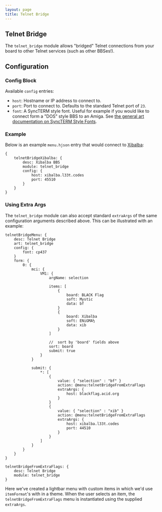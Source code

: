 ```yaml
---
layout: page
title: Telnet Bridge
---
```

## Telnet Bridge
The `telnet_bridge` module allows "bridged" Telnet connections from your board to other Telnet services (such as other BBSes!).

## Configuration
### Config Block
Available `config` entries:
* `host`: Hostname or IP address to connect to.
* `port`: Port to connect to. Defaults to the standard Telnet port of `23`.
* `font`: A SyncTERM style font. Useful for example if you would like to connect form a "DOS" style BBS to an Amiga. See [the general art documentation on SyncTERM Style Fonts](/docs/art/general.md).

### Example
Below is an example `menu.hjson` entry that would connect to [Xibalba](https://xibalba.l33t.codes):

```hjson
{
    telnetBridgeXibalba: {
        desc: Xibalba BBS
        module: telnet_bridge
        config: {
            host: xibalba.l33t.codes
            port: 45510
        }
    }
}
```

### Using Extra Args
The `telnet_bridge` module can also accept standard `extraArgs` of the same configuration arguments described above. This can be illustrated with an example:

```hjson
telnetBridgeMenu: {
    desc: Telnet Bridge
    art: telnet_bridge
    config: {
        font: cp437
    }
    form: {
        0: {
            mci: {
                VM1: {
                    argName: selection

                    items: [
                        {
                            board: BLACK Flag
                            soft: Mystic
                            data: bf
                        }
                        {
                            board: Xibalba
                            soft: ENiGMA½
                            data: xib
                        }
                    ]

                    //  sort by 'board' fields above
                    sort: board
                    submit: true
                }
            }

            submit: {
                *: [
                    {
                        value: { "selection" : "bf" }
                        action: @menu:telnetBridgeFromExtraFlags
                        extraArgs: {
                            host: blackflag.acid.org
                        }
                    }
                    {
                        value: { "selection" : "xib" }
                        action: @menu:telnetBridgeFromExtraFlags
                        extraArgs: {
                            host: xibalba.l33t.codes
                            port: 44510
                        }
                    }
                ]
            }
        }
    }
}

telnetBridgeFromExtraFlags: {
    desc: Telnet Bridge
    module: telnet_bridge
}
```

Here we've created a lightbar menu with custom items in which we'd use `itemFormat`'s with in a theme. When the user selects an item, the `telnetBridgeFromExtraFlags` menu is instantiated using the supplied `extraArgs`.

